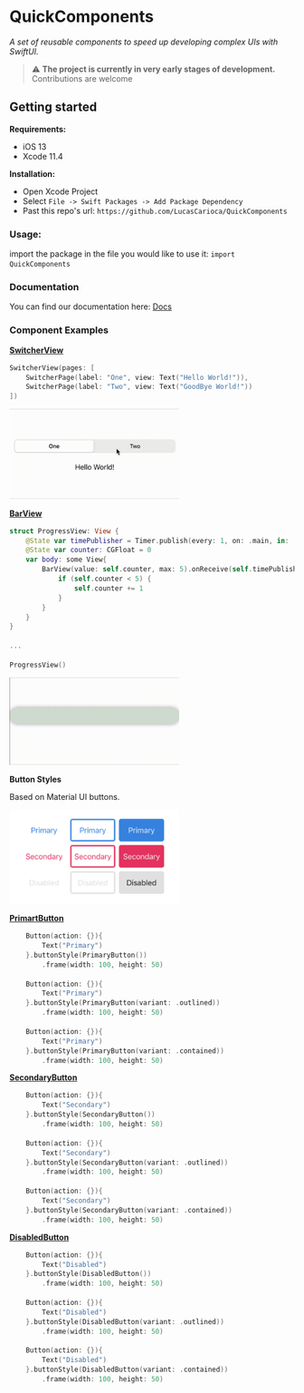 # QuickComponents

*A set of reusable components to speed up developing complex UIs with SwiftUI.*

> ⚠️ **The project is currently in very early stages of development.**
Contributions are welcome

## Getting started

**Requirements:**
- iOS 13 
- Xcode 11.4

**Installation:**
- Open Xcode Project
- Select `File -> Swift Packages -> Add Package Dependency` 
- Past this repo's url: `https://github.com/LucasCarioca/QuickComponents`

### Usage:

import the package in the file you would like to use it: `import QuickComponents`

### Documentation

You can find our documentation here: [Docs](https://quickcomponents.lucasdesouza.net)

### Component Examples

[**SwitcherView**](https://quickcomponents.lucasdesouza.net/switcherview/)
```swift
SwitcherView(pages: [
    SwitcherPage(label: "One", view: Text("Hello World!")),
    SwitcherPage(label: "Two", view: Text("GoodBye World!"))
])
```
<img src="assets/switcherView.gif" width="300"/>

[**BarView**](https://quickcomponents.lucasdesouza.net/barview/)
```swift
struct ProgressView: View {
    @State var timePublisher = Timer.publish(every: 1, on: .main, in: .common).autoconnect()
    @State var counter: CGFloat = 0
    var body: some View{
        BarView(value: self.counter, max: 5).onReceive(self.timePublisher) { time in
            if (self.counter < 5) {
                self.counter += 1
            }
        }
    }
}

...

ProgressView()
```

<img src="assets/barView.gif" width="300"/>

**Button Styles**


Based on Material UI buttons. 

<img src="assets/buttonStyles.png" width="300"/>

[**PrimartButton**](https://quickcomponents.lucasdesouza.net/PrimartButton/)
```swift
    Button(action: {}){
        Text("Primary")
    }.buttonStyle(PrimaryButton())
        .frame(width: 100, height: 50)

    Button(action: {}){
        Text("Primary")
    }.buttonStyle(PrimaryButton(variant: .outlined))
        .frame(width: 100, height: 50)

    Button(action: {}){
        Text("Primary")
    }.buttonStyle(PrimaryButton(variant: .contained))
        .frame(width: 100, height: 50)
```

[**SecondaryButton**](https://quickcomponents.lucasdesouza.net/SecondaryButton/)
```swift
    Button(action: {}){
        Text("Secondary")
    }.buttonStyle(SecondaryButton())
        .frame(width: 100, height: 50)

    Button(action: {}){
        Text("Secondary")
    }.buttonStyle(SecondaryButton(variant: .outlined))
        .frame(width: 100, height: 50)

    Button(action: {}){
        Text("Secondary")
    }.buttonStyle(SecondaryButton(variant: .contained))
        .frame(width: 100, height: 50)
```
[**DisabledButton**](https://quickcomponents.lucasdesouza.net/DisabledButton/)
```swift
    Button(action: {}){
        Text("Disabled")
    }.buttonStyle(DisabledButton())
        .frame(width: 100, height: 50)

    Button(action: {}){
        Text("Disabled")
    }.buttonStyle(DisabledButton(variant: .outlined))
        .frame(width: 100, height: 50)

    Button(action: {}){
        Text("Disabled")
    }.buttonStyle(DisabledButton(variant: .contained))
        .frame(width: 100, height: 50)
```



